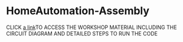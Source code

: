 # HomeAutomation-Assembly 
CLICK [a link](https://docs.google.com/presentation/d/1zo2Fed9B6CcyHv5adE_SMtf5pZjYK_uYpe7jlIysYbU/edit#slide=id.g26c7365d2f_5_5)TO ACCESS THE WORKSHOP MATERIAL INCLUDING THE CIRCUIT DIAGRAM AND DETAILED STEPS TO RUN THE CODE
